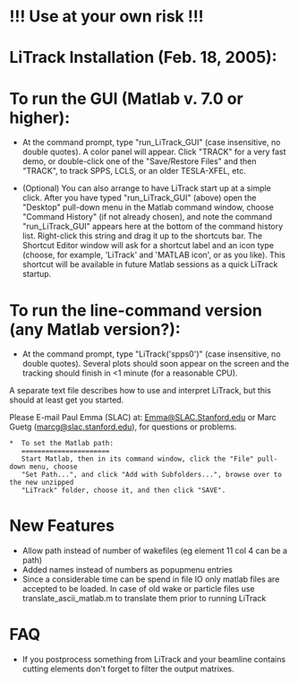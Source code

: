# !!! Use at your own risk !!!

# LiTrack Installation (Feb. 18, 2005):

# To run the GUI (Matlab v. 7.0 or higher):

- At the command prompt, type "run_LiTrack_GUI" (case insensitive, no double quotes). A color panel will appear. Click "TRACK" for a very fast demo, or double-click one of the "Save/Restore Files" and then "TRACK", to track SPPS, LCLS, or an older TESLA-XFEL, etc.

- (Optional) You can also arrange to have LiTrack start up at a simple click. After you have typed "run_LiTrack_GUI" (above) open the "Desktop" pull-down menu in the Matlab command window, choose "Command History" (if not already chosen), and note the command "run_LiTrack_GUI" appears here at the bottom of the command history list. Right-click this string and drag it up to the shortcuts bar. The Shortcut Editor window will ask for a shortcut label and an icon type (choose, for example, 'LiTrack' and 'MATLAB icon', or as you like). This shortcut will be available in future Matlab sessions as a quick LiTrack startup.

# To run the line-command version (any Matlab version?):

- At the command prompt, type "LiTrack('spps0')" (case insensitive, no double quotes). Several plots should soon appear on the screen and the tracking should finish in <1 minute (for a reasonable CPU).

A separate text file describes how to use and interpret LiTrack, but this should at least get you started.

Please E-mail Paul Emma (SLAC) at: Emma@SLAC.Stanford.edu or Marc Guetg (marcg@slac.stanford.edu), for questions or problems.

    *  To set the Matlab path:
       ======================
       Start Matlab, then in its command window, click the "File" pull-down menu, choose
       "Set Path...", and click "Add with Subfolders...", browse over to the new unzipped
       "LiTrack" folder, choose it, and then click "SAVE".

# New Features
- Allow path instead of number of wakefiles (eg element 11 col 4 can be a path)
- Added names instead of numbers as popupmenu entries
- Since a considerable time can be spend in file IO only matlab files are accepted to be loaded. In case of old wake or particle files use translate_ascii_matlab.m to translate them prior to running LiTrack

# FAQ
- If you postprocess something from LiTrack and your beamline contains cutting elements don't forget to filter the output matrixes.


